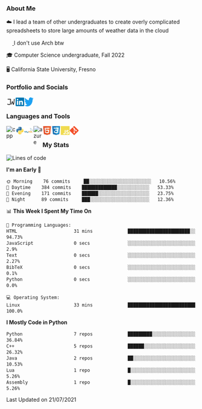 ### About Me
<p>☁️ I lead a team of other undergraduates to create overly complicated spreadsheets to store large amounts of weather data in the cloud</p>
<p>
  <a href="https://pop.system76.com/">
    <img src="https://i.redd.it/ms9je823h6y31.png" width="16px" height="16px"/>
  </a>
  I don't use Arch btw
</p>
<p>🎓 Computer Science undergraduate, Fall 2022</p>
<p>🖥️ California State University, Fresno</p>

### Portfolio and Socials
<a href="https://jwhitlow45.github.io">
  <img align="left"
       alt="jwhitlow45 | Portfolio"
       width="24px"
       src="https://raw.githubusercontent.com/jwhitlow45/jwhitlow45.github.io/main/img/brand/brand-black.png" />
</a>
<a href="https://linkedin.com/jwhitlow45">
  <img align="left"
       alt="jwhitlow45 | LinkedIn"
       width="24px"
       src="https://raw.githubusercontent.com/devicons/devicon/9f4f5cdb393299a81125eb5127929ea7bfe42889/icons/linkedin/linkedin-original.svg" />
</a>
<a href="https://jwhitlow45.github.io">
  <img align="left"
       alt="jwhitlow45 | Twitter"
       width="24px"
       src="https://raw.githubusercontent.com/devicons/devicon/9f4f5cdb393299a81125eb5127929ea7bfe42889/icons/twitter/twitter-original.svg" />
</a>
</br>

  
  
### Languages and Tools
<img align="left"
     alt="cpp"
     width="24px"
     src="https://user-images.githubusercontent.com/46979583/126382262-4e346824-04ae-4424-9270-b0bf3d30961c.png" />
<img align="left"
     alt="python"
     width="24px"
     src="https://raw.githubusercontent.com/devicons/devicon/9f4f5cdb393299a81125eb5127929ea7bfe42889/icons/python/python-original.svg" />
<img align="left"
     alt="sql"
     width="24px"
     src="https://raw.githubusercontent.com/devicons/devicon/9f4f5cdb393299a81125eb5127929ea7bfe42889/icons/mysql/mysql-original-wordmark.svg" />
<img align="left"
     alt="azure"
     width="24px"
     src="https://swimburger.net/media/ppnn3pcl/azure.png" />
<img align="left"
     alt="html"
     width="24px"
     src="https://raw.githubusercontent.com/devicons/devicon/9f4f5cdb393299a81125eb5127929ea7bfe42889/icons/html5/html5-original.svg" />
<img align="left"
     alt="css"
     width="24px"
     src="https://raw.githubusercontent.com/devicons/devicon/9f4f5cdb393299a81125eb5127929ea7bfe42889/icons/css3/css3-original.svg" />
<img align="left"
     alt="js"
     width="24px"
     src="https://raw.githubusercontent.com/devicons/devicon/9f4f5cdb393299a81125eb5127929ea7bfe42889/icons/javascript/javascript-plain.svg" />
<img align="left"
     alt="git"
     width="24px"
     src="https://raw.githubusercontent.com/devicons/devicon/9f4f5cdb393299a81125eb5127929ea7bfe42889/icons/git/git-original.svg" />
 </br>

### My Stats
<!--START_SECTION:waka-->
![Lines of code](https://img.shields.io/badge/From%20Hello%20World%20I%27ve%20Written-21736%20lines%20of%20code-blue)

**I'm an Early 🐤** 

```text
🌞 Morning    76 commits     ██░░░░░░░░░░░░░░░░░░░░░░░   10.56% 
🌆 Daytime    384 commits    █████████████░░░░░░░░░░░░   53.33% 
🌃 Evening    171 commits    ██████░░░░░░░░░░░░░░░░░░░   23.75% 
🌙 Night      89 commits     ███░░░░░░░░░░░░░░░░░░░░░░   12.36%

```


📊 **This Week I Spent My Time On** 

```text
💬 Programming Languages: 
HTML                     31 mins             ███████████████████████░░   94.73% 
JavaScript               0 secs              ░░░░░░░░░░░░░░░░░░░░░░░░░   2.9% 
Text                     0 secs              ░░░░░░░░░░░░░░░░░░░░░░░░░   2.27% 
BibTeX                   0 secs              ░░░░░░░░░░░░░░░░░░░░░░░░░   0.1% 
Python                   0 secs              ░░░░░░░░░░░░░░░░░░░░░░░░░   0.0%

💻 Operating System: 
Linux                    33 mins             █████████████████████████   100.0%

```

**I Mostly Code in Python** 

```text
Python                   7 repos             █████████░░░░░░░░░░░░░░░░   36.84% 
C++                      5 repos             ██████░░░░░░░░░░░░░░░░░░░   26.32% 
Java                     2 repos             ██░░░░░░░░░░░░░░░░░░░░░░░   10.53% 
Lua                      1 repo              █░░░░░░░░░░░░░░░░░░░░░░░░   5.26% 
Assembly                 1 repo              █░░░░░░░░░░░░░░░░░░░░░░░░   5.26%

```



 Last Updated on 21/07/2021
<!--END_SECTION:waka-->
